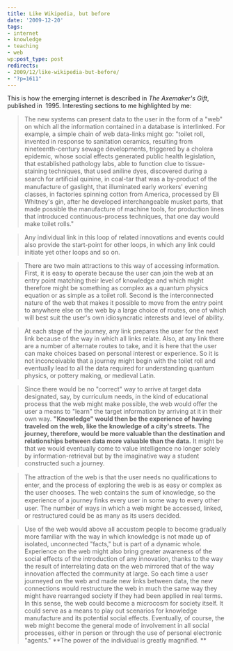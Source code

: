 ```yaml
---
title: Like Wikipedia, but before
date: '2009-12-20'
tags:
- internet
- knowledge
- teaching
- web
wp:post_type: post
redirects:
- 2009/12/like-wikipedia-but-before/
- "?p=1611"
---
```


This is how the emerging internet is described in _The Axemaker's Gift_, published in  1995. Interesting sections to me highlighted by me:

> The new systems can present data to the user in the form of a "web" on which all the information contained in a database is interlinked. For example, a simple chain of web data-links might go: "toilet roll, invented in response to sanitation ceramics, resulting from nineteenth-century sewage developments, triggered by a cholera epidemic, whose social effects generated public health legislation, that established pathology labs, able to function clue to tissue-staining techniques, that used aniline dyes, discovered during a search for artiﬁcial quinine, in coal-tar that was a by-product of the manufacture of gaslight, that illuminated early workers' evening classes, in factories spinning cotton from America, processed by Eli Whitney's gin, after he developed interchangeable musket parts, that made possible the manufacture of machine tools, for production lines that introduced continuous-process techniques, that one day would make toilet rolls."

>

> Any individual link in this loop of related innovations and events could also provide the start-point for other loops, in which any link could initiate yet other loops and so on.

>

> There are two main attractions to this way of accessing information. First, it is easy to operate because the user can join the web at an entry point matching their level of knowledge and which might therefore might be something as complex as a quantum physics equation or as simple as a toilet roll. Second is the interconnected nature of the web that makes it possible to move from the entry point to anywhere else on the web by a large choice of routes, one of which will best suit the user's own idiosyncratic interests and level of ability.

>

> At each stage of the journey, any link prepares the user for the next link because of the way in which all links relate. Also, at any link there are a number of alternate routes to take, and it is here that the user can make choices based on personal interest or experience. So it is not inconceivable that a journey might begin with the toilet roll and eventually lead to all the data required for understanding quantum physics, or pottery making, or medieval Latin.

>

> Since there would be no "correct" way to arrive at target data designated, say, by curriculum needs, in the kind of educational process that the web might make possible, the web would offer the user a means to "learn" the target information by arriving at it in their own way. **"Knowledge" would then be the experience of having traveled on the web, like the knowledge of a city's streets. The journey, therefore, would be more valuable than the destination and relationships between data more valuable than the data.** It might be that we would eventually come to value intelligence no longer solely by information-retrieval but by the imaginative way a student constructed such a journey.

>

> The attraction of the web is that the user needs no qualiﬁcations to enter, and the process of exploring the web is as easy or complex as the user chooses. The web contains the sum of knowledge, so the experience of a journey ﬁnks every user in some way to every other user. The number of ways in which a web might be accessed, linked, or restructured could be as many as its users decided.

>

> Use of the web would above all accustom people to become gradually more familiar with the way in which knowledge is not made up of isolated, unconnected "facts," but is part of a dynamic whole. Experience on the web might also bring greater awareness of the social effects of the introduction of any innovation, thanks to the way the result of interrelating data on the web mirrored that of the way innovation affected the community at large. So each time a user journeyed on the web and made new links between data, the new connections would restructure the web in much the same way they might have rearranged society if they had been applied in real terms. In this sense, the web could become a microcosm for society itself. It could serve as a means to play out scenarios for knowledge manufacture and its potential social effects. Eventually, of course, the web might become the general mode of involvement in all social processes, either in person or through the use of personal electronic "agents." **The power of the individual is greatly magnified. **
